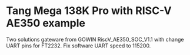 # Tang Mega 138K Pro with RISC-V AE350 example

Two solutions gateware from GOWIN RiscV_AE350_SOC_V1.1
with change UART pins for FT2232.
Fix software UART speed to 115200.
